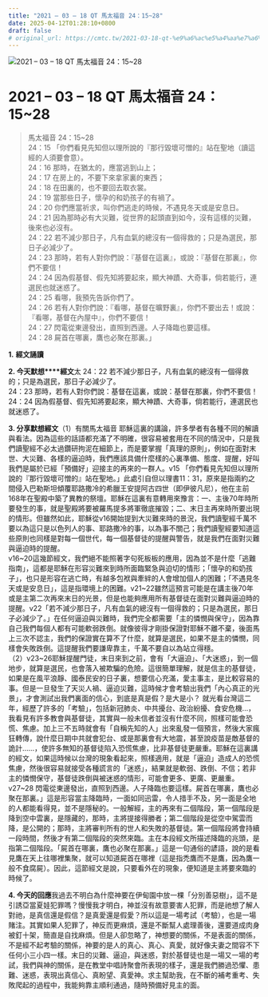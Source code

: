 ```yaml
---
title: "2021 – 03 – 18 QT 馬太福音 24：15~28"
date: 2025-04-12T01:28:10+0800
draft: false
# original_url: https://cmtc.tw/2021-03-18-qt-%e9%a6%ac%e5%a4%aa%e7%a6%8f%e9%9f%b3-24%ef%bc%9a1528
---
```


![2021 – 03 – 18 QT 馬太福音 24：15~28](/images/qt.jpg   "2021 – 03 – 18 QT 馬太福音 24：15~28")

# 2021 – 03 – 18 QT 馬太福音 24：15~28

> 馬太福音 24：15~28  
> 24：15 「你們看見先知但以理所說的『那行毀壞可憎的』站在聖地（讀這經的人須要會意）。  
> 24：16 那時，在猶太的，應當逃到山上；  
> 24：17 在房上的，不要下來拿家裏的東西；  
> 24：18 在田裏的，也不要回去取衣裳。  
> 24：19 當那些日子，懷孕的和奶孩子的有禍了。  
> 24：20 你們應當祈求，叫你們逃走的時候，不遇見冬天或是安息日。  
> 24：21 因為那時必有大災難，從世界的起頭直到如今，沒有這樣的災難，後來也必沒有。  
> 24：22 若不減少那日子，凡有血氣的總沒有一個得救的；只是為選民，那日子必減少了。  
> 24：23 那時，若有人對你們說：『基督在這裏』，或說：『基督在那裏』，你們不要信！  
> 24：24 因為假基督、假先知將要起來，顯大神蹟、大奇事，倘若能行，連選民也就迷惑了。  
> 24：25 看哪，我預先告訴你們了。  
> 24：26 若有人對你們說：『看哪，基督在曠野裏』，你們不要出去！或說：『看哪，基督在內屋中』，你們不要信！  
> 24：27 閃電從東邊發出，直照到西邊。人子降臨也要這樣。  
> 24：28 屍首在哪裏，鷹也必聚在那裏。」

**1.** **經文誦讀**

**2. 今天默想****經文**太 24：22 若不減少那日子，凡有血氣的總沒有一個得救的；只是為選民，那日子必減少了。  
24：23 那時，若有人對你們說：基督在這裏，或說：基督在那裏，你們不要信！  
24：24 因為假基督、假先知將要起來，顯大神蹟、大奇事，倘若能行，連選民也就迷惑了。

**3. 分享默想經文**（1）有關馬太福音 耶穌這裏的講論，許多學者有各種不同的解讀與看法。因為這些的話語都充滿了不明確，很容易被套用在不同的情況中，只是我們讀聖經不必太過鑽研拘泥在細節上，而是要掌握「真理的原則」，例如在面對末世、大災難、各樣的逼迫時，我們應該具備什麼樣的心裏準備、態度、提醒，好叫我們是屬於已經「預備好」迎接主的再來的一群人。v15 「你們看見先知但以理所說的『那行毀壞可憎的』站在聖地。」此處引自但以理書11：31，原來是指兩約之間侵入巴勒斯坦傾覆耶路撒冷的希臘王安提阿古四世（即伊彼凡尼），他在主前168年在聖殿中築了異教的祭壇。耶穌在這裏有意轉用來豫言：一、主後70年時所要發生的事，就是聖殿將要被羅馬提多將軍徹底摧毀；二、末日主再來時所要出現的情形。但雖然如此，耶穌從v16開始提到大災難來時的景況，我們讀聖經千萬不要以為這只是以色列人的事、耶路撒冷的事，以為事不關己；我們讀聖經要知道這些原則也同樣是對每一個世代，每一個基督徒的提醒與警告，就是我們在面對災難與逼迫時的提醒。  
v16~20這幾節經文，我們絕不能照著字句死板板的應用，因為並不是什麼「逃難指南」，這都是耶穌在形容災難來到時所面臨緊急與迫切的情形；「懷孕的和奶孩子」，也只是形容在逃亡時，有越多包袱與牽絆的人會增加個人的困難；「不遇見冬天或是安息日」，這是指環境上的困難。v21~22雖然這預言可能是在講主後70年或是主第二次再來末日的光景，但是也能夠應用所有基督徒在面對災難與逼迫時的提醒。v22「若不減少那日子，凡有血氣的總沒有一個得救的；只是為選民，那日子必減少了。」在任何逼迫與災難時，我們完全都需要「主的憐憫與保守」，因為靠自己我們每個人都有可能軟弱跌倒。就像彼得才剛掛保證對耶穌不離不棄，後面馬上三次不認主，我們的保證實在算不了什麼，就算是選民，如果不是主的憐憫，同樣會失敗跌倒。這提醒我們要謙卑靠主，千萬不要自以為站立得穩。  
（2）v23~26耶穌提醒門徒，末日來到之前，會有「大逼迫」、「大迷惑」，到一個地步，就算是選民，也會落入被欺騙的危險。這很簡單理解，就是信主的基督徒，如果是在風平浪靜、國泰民安的日子裏，想要信心充滿，愛主事主，是比較容易的事。但是一旦發生了天災人禍、逼迫災難，這時候才會考驗出我們「內心真正的光景」，才會測試出我們裏面的信心，到底是真是假？是大是小？ 就光看台灣這二年，經歷了許多的「考驗」，包括新冠肺炎、中共擾台、政治紛擾、食安危機…，我看見有許多教會與基督徒，其實與一般未信者並沒有什麼不同，照樣可能會恐慌、焦慮。加上三不五時就會有「自稱先知的人」出來亂發一個預言，然後大家瘋狂轉傳，說什麼日期中共就會犯台、或是那裏會有大地震，甚至說疫苗是敵基督的詭計……，使許多無知的基督徒陷入恐慌焦慮，比非基督徒更嚴重。耶穌在這裏講的經文，如果這時候以台灣的現象看起來，照樣適用，就是「逼迫」造成人的恐慌焦慮，然後很容易就接受各種謊言的「迷惑」，結果就是軟弱、跌倒、不信；若非主的憐憫保守，基督徒跌倒與被迷惑的情形，可能會更多、更廣、更嚴重。  
v27~28 閃電從東邊發出，直照到西邊。人子降臨也要這樣。屍首在哪裏，鷹也必聚在那裏。」這是形容當主降臨時，一面如同迅雷，令人措手不及，另一面是全地的人都能看得見，並不是隱秘的。一般解經，主的再來有二個階段，第一個階段是降到空中雲裏，是隱藏的，那時，主將提接得勝者；第二個階段是從空中駕雲而降，是公開的；那時，主將審判所有的世人和失敗的基督徒。第一個階段將會持續一段時間，然後才有第二個階段的突然來臨。主在本段經文所描述降臨的兆頭，是指第二個階段。「屍首在哪裏，鷹也必聚在那裏。」這是一句通俗的諺語，說的是看見鷹在天上往哪裡集聚，就可以知道屍首在哪裡（這是指禿鷹而不是鷹，因為鷹一般不食腐屍）。因此，這節經文是說，只要看外在的現象，便知道是主將要來臨的時候了。

**4. 今天的回應**我過去不明白為什麼神要在伊甸園中放一棵「分別善惡樹」，這不是引誘亞當夏娃犯罪嗎？慢慢我才明白，神並沒有故意要害人犯罪，而是祂想了解人對祂，是真信還是假信？是真愛還是假愛？所以這是一場考試（考驗），也是一場賭注。其實如果人犯罪了，神反而更麻煩，還是不斷幫人處理善後，還要道成肉身被釘十架，簡直是自找麻煩。但是人卻忽略了，神想要的關係，不是表面的關係，不是經不起考驗的關係，神要的是人的真心、真心、真愛，就好像夫妻之間容不下任何小三小四一樣。末日的災難、逼迫，與迷惑，對於基督徒也是一場又一場的考試，我們與神的關係，是在教堂中唱詩聚會所表現的樣子，還是我們勝過恐懼、患難、迷惑，表現出真信心、真盼望、真愛神。求主幫助我，在不斷的補考重考、失敗爬起的過程中，我能夠靠主順利通過，隨時預備好見主的面。